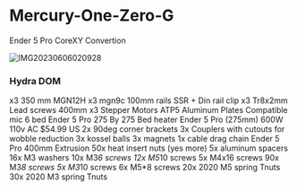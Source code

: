 # Mercury-One-Zero-G
Ender 5 Pro CoreXY Convertion

![IMG20230606020928](https://github.com/baz-snow-ss/Mercury-One-Zero-G/assets/99566898/595da43a-072a-4a87-aa13-cac3a8031ffe)



### Hydra DOM
  x3 350 mm MGN12H
  x3 mgn9c 100mm rails
  SSR + Din rail clip
  x3 Tr8x2mm Lead screws 400mm
  x3 Stepper Motors
  ATP5 Aluminum Plates
  Compatible mic 6 bed Ender 5 Pro 275 By 275
  Bed heater Ender 5 Pro (275mm) 600W 110v AC $54.99 US
  2x 90deg corner brackets
  3x Couplers with cutouts for wobble reduction
  3x kossel balls
  3x magnets
  1x cable drag chain
  Ender 5 Pro 400mm Extrusion
  50x heat insert nuts (yes more)
  5x aluminum spacers
  16x M3 washers
  10x M3*6 screws
  12x M5*10 screws
  5x M4x16 screws
  90x M3*8 screws
  5x M3*10 screws
  6x M5*8 screws
  20x 2020 M5 spring Tnuts
  30x 2020 M3 spring Tnuts
